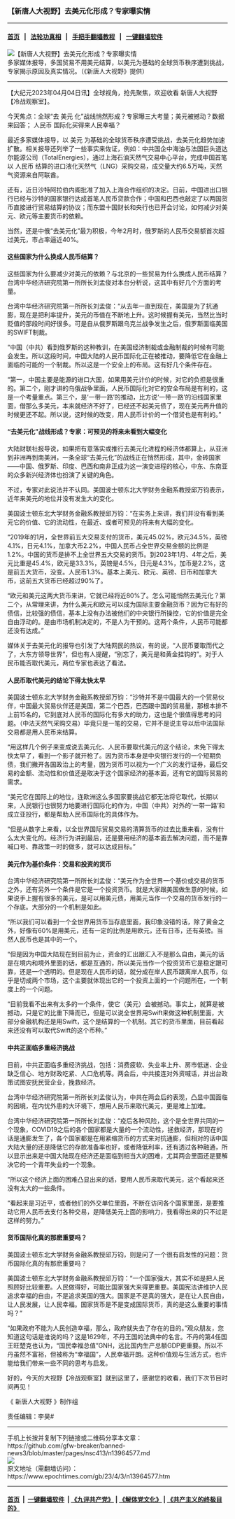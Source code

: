 ### 【新唐人大视野】去美元化形成？专家曝实情
------------------------

#### [首页](https://github.com/gfw-breaker/banned-news3/blob/master/README.md) &nbsp;&nbsp;|&nbsp;&nbsp; [法轮功真相](https://github.com/begood0513/basic/blob/master/README.md)  &nbsp;&nbsp;|&nbsp;&nbsp; [手把手翻墙教程](https://github.com/gfw-breaker/guides/wiki)  &nbsp;&nbsp;|&nbsp;&nbsp; [一键翻墙软件](https://github.com/gfw-breaker/nogfw/blob/master/README.md)  



<div><img alt="【新唐人大视野】去美元化形成？专家曝实情" class="attachment-djy_600_400 size-djy_600_400 wp-post-image" src="https://i.epochtimes.com/assets/uploads/2023/04/id13964580-1200x800-600x400.jpg"/>
<div class="caption">
 多家媒体报导，多国贸易不用美元结算，以美元为基础的全球货币秩序遭到挑战，专家揭示原因及真实情况。（《新唐人大视野》提供）
</div></div><hr/>


<div><p>
 【大纪元2023年04月04日讯】全球视角，抢先聚焦，欢迎收看
 <ok href="https://www.epochtimes.com/gb/tag/%E6%96%B0%E5%94%90%E4%BA%BA%E5%A4%A7%E8%A7%86%E9%87%8E.html">
  新唐人大视野
 </ok>
 【冷战观察室】。
</p>
<p>
 今天焦点：全球“去
 <ok href="https://www.epochtimes.com/gb/tag/%E7%BE%8E%E5%85%83.html">
  美元
 </ok>
 化”战线悄然形成？专家曝三大考量；美元被撼动？数据来回答；
 <ok href="https://www.epochtimes.com/gb/tag/%E4%BA%BA%E6%B0%91%E5%B8%81.html">
  人民币
 </ok>
 国际化买得来人民幸福？
</p>
<p>
 最近多家媒体报导，以
 <ok href="https://www.epochtimes.com/gb/tag/%E7%BE%8E%E5%85%83.html">
  美元
 </ok>
 为基础的全球货币秩序遭受挑战，去美元化趋势加速扩散。相关报导还列举了一些事实来佐证，例如：中共国企中海油与法国巨头道达尔能源公司（TotalEnergies），通过上海石油天然气交易中心平台，完成中国首笔以
 <ok href="https://www.epochtimes.com/gb/tag/%E4%BA%BA%E6%B0%91%E5%B8%81.html">
  人民币
 </ok>
 结算的进口液化天然气（LNG）采购交易，成交量大约6.5万吨，天然气资源来自阿联酋。
</p>
<p>
 还有，近日沙特阿拉伯内阁批准了加入上海合作组织的决定。日前，中国进出口银行已经与沙特的国家银行达成首笔人民币贷款合作；中国和巴西也敲定了以两国货币直接进行贸易结算的协议；而东盟十国财长和央行也已开会讨论，如何减少对美元、欧元等主要货币的依赖。
</p>
<p>
 当然，还是中俄“去美元化”最为积极，今年2月时，俄罗斯的人民币交易额首次超过美元，市占率逼近40%。
</p>
<p>
 <center>
 </center>
 <h4>
  这些国家为什么换成人民币结算？
 </h4>
 <p>
  这些国家为什么要减少对美元的依赖？与北京的一些贸易为什么换成人民币结算？台湾中华经济研究院第一所所长刘孟俊对本台分析说，这其中有好几个方面的考量。
 </p>
 <p>
  台湾中华经济研究院第一所所长刘孟俊：“从去年一直到现在，美国是为了抗通膨，现在是把利率提升，美元的币值在不断地上升。这时候握有美元，当然比当时贬值的那段时间好很多。可是自从俄罗斯跟乌克兰战争发生之后，俄罗斯面临美国的SWIFT制裁。
 </p>
 <p>
  “中国（中共）看到俄罗斯的这种教训，在美国经济制裁或金融制裁的时候有可能会发生。所以这段时间，中国大陆的人民币国际化正在被推动，要降低它在金融上面临的可能的一个制裁。所以这是一个安全上的布局。这有好几个条件存在。
 </p>
 <p>
  “第一，中国主要是能源的进口大国，如果用美元计价的时候，对它的负担是很重的。第二个，刚才讲的乌俄战争里面，人民币国际化对它的安全布局是有利的，这是一个考量重点。第三个，是‘一带一路’的推动，比方说‘一带一路’的沿线国家里面，借那么多美元，本来就经济不好了，已经还不起美元债了，现在美元再升值的时候更还不起。所以说，这时候的改变，用人民币计价的一个借贷也是有利的。”
 </p>
 <h4>
  “去美元化”战线形成？专家：可预见的将来未看到大幅变化
 </h4>
 <p>
  大陆财联社报导说，如果把有意落实或推行去美元化进程的经济体都算上，从亚洲到非洲再到南美洲，一条全球“去美元化”的战线正在悄然形成，其中，金砖国家——中国、俄罗斯、印度、巴西和南非正成为这一演变进程的核心，中东、东南亚的众多新兴经济体也扮演了关键的角色。
 </p>
 <p>
  不过，专家对此说法并不认同。美国波士顿东北大学财务金融系教授邱万钧表示，近年来美元的地位并没有发生大的变化。
 </p>
 <p>
  美国波士顿东北大学财务金融系教授邱万钧：“在实务上来讲，我们并没有看到美元它的价值、它的流动性，在最近、或者可预见的将来有大幅的变化。
 </p>
 <p>
  “2019年的1月，全世界前五大交易支付的货币，美元45.02%，欧元34.5%，英镑4.1%，日元4.1%，加拿大币2.2%，中国人民币占全世界交易金额的比例是1.2%。中国的货币是排不上全世界五大交易的货币。到2023年1月、4年之后，美元比重是45.4%，欧元是33.3%，英镑是4.5%，日元是4.3%，加币是2.2%，这是前五大货币，没变。人民币1.3%。基本上美元、欧元、英镑、日币和加拿大币，这前五大货币已经超过90%了。
 </p>
 <p>
  “欧元和美元这两大货币来讲，它就已经将近80%了。怎么可能悄然去美元化？第二个，从常理来讲，为什么美元和欧元可以成为国际主要金融货币？因为它有好的债信，比较强的债信，基本上没有办法被他们的中央银行所操控，它的价值是完全自由浮动的。是由市场机制决定的，不是人为干预的。这两个条件，人民币可能都还没有达成。”
 </p>
 <p>
  媒体关于去美元化的报导也引发了大陆网民的热议，有的说，“人民币要取而代之了，大东方领导世界”，但也有人提醒，“别忘了，美元是和黄金挂钩的”。对于人民币能否取代美元，两位专家也表达了看法。
 </p>
 <h4>
  人民币取代美元的结论下得太快太早
 </h4>
 <p>
  美国波士顿东北大学财务金融系教授邱万钧：“沙特并不是中国最大的一个贸易伙伴，中国最大贸易伙伴还是美国，第二个巴西，巴西跟中国的贸易量，那根本排不上前15名的，它到底对人民币的国际化有多大的助力，这也是个很值得思考的问题。（中法天然气采购交易）毕竟只是一笔的交易，它并不是说主导以后中法国际交易都是用人民币来结算。
 </p>
 <p>
  “用这样几个例子来变成说去美元化、人民币要取代美元的这个结论，未免下得太快太早了，看到一个影子就开枪了。因为货币本身是中央银行发行的一个短期负债，我们撇开各国政治上的考量，因为货币可以视为一个广义的发行证券，最后交易的金额、流动性和价值还是取决于这个国家经济的基本面，还有它的国际贸易的需求。
 </p>
 <p>
  “美元它在国际上的地位，连欧洲这么多国家要挑战它都无法将它取代，长期以来，人民银行也很努力地要进行国际化的作为，中国（中共）对外的‘一带一路’和成立亚投行，都是帮助人民币国际化的具体作为。
 </p>
 <p>
  “但是从数字上来看，以全世界国际贸易交易的清算货币的过去比重来看，没有什么太大变化的。经济行为讲到最后，还是要用经济的基本面去解决问题，而不是靠喊口号、靠政策一时的做多，就可以达成目标。”
 </p>
 <h4>
  美元作为基价条件：交易和投资的货币
 </h4>
 <p>
  台湾中华经济研究院第一所所长刘孟俊：“美元作为全世界一个基价或交易的货币之外，还有另外一个条件是它是一个投资货币。就是大家跟美国做生意的时候，如果说手上握有很多的美元，是可以用美元债，用美元当作一个交易的货币发行的一个存底。大部分的一个机制是如此。
 </p>
 <p>
  “所以我们可以看到一个全世界用货币当存底里面，我印象没错的话，除了黄金之外，好像有60%是用美元，还有一定的比例是用欧元，还有日币，还有英镑。当然人民币也是其中的一个。
 </p>
 <p>
  “但是因为中国大陆现在到目前为止，资金的汇出跟汇入不是那么自由，美元的话是在境内和境外里面的话，都是互通的，所以美元当作一个投资货币它是稳定跟可靠，还是一个透明的。但是现在人民币的话，就分成在岸人民币跟离岸人民币，似乎是切成两个市场，这个主要就体现出它的一个投资上面的一个问题所在，一个制度上的一个问题。
 </p>
 <p>
  “目前我看不出来有太多的一个条件，使它（美元）会被撼动。事实上，就算是被撼动，只是它的比重下降而已，但是可以说全世界用Swift来做这种机制里面，大部分金融机构还是用Swift，这个是结算的一个机制。其它的货币里面，目前看起来还没有可以取代Swift的这个币种。”
 </p>
 <h4>
  中共正面临多重经济挑战
 </h4>
 <p>
  目前，中共正面临多重经济挑战，包括：消费疲软、失业率上升、房市低迷、企业缺乏信心、地方财政吃紧、人口危机等。两会后，中共接连对外资喊话，并出台政策试图安抚民营企业，挽救经济。
 </p>
 <p>
  台湾中华经济研究院第一所所长刘孟俊认为，中共在两会后的表现，凸显中国面临的困境，在内忧外患的大环境下，想用人民币来取代美元，更是难上加难。
 </p>
 <p>
  台湾中华经济研究院第一所所长刘孟俊：“疫后各种风险，这个是全世界共同的一个现象，COVID19之后的各个国家都是大量的一个流动性，拯救经济，那现在的话是通膨发生了，各个国家都是在用紧缩货币的方式来对抗通膨，但相对的话中国大陆大量的还是降低它的存款准备率也好，或者降低利率，还有透过各种融通，所以显示出来是中国大陆现在经济还是面临到相当大的困难，尤其两会里面还是要解决它的一个青年失业的一个现象。
 </p>
 <p>
  “所以这个经济上面的困难凸显出来的话，要用人民币来取代美元，这个看起来还没有太大的一些条件。
 </p>
 <p>
  “看起来是习近平，或者他们的外交单位里面，不断在访问各个国家里面，是要推动它用人民币去支付各种交易，是降低美元上面的影响力，我看得出来的只不过是这样的努力。”
 </p>
 <h4>
  货币国际化真的那麽重要吗？
 </h4>
 <p>
  美国波士顿东北大学财务金融系教授邱万钧，则是问了一个很有启发性的问题：货币国际化真的有那麽重要吗？
 </p>
 <p>
  美国波士顿东北大学财务金融系教授邱万钧：“一个国家强大，其实不如是把人民照顾好比较重要。人民做得好，可能比国家强大来得更重要。美国宪法讲维护人民追求幸福的自由，不是追求美国的强大。国家是不是真的强大，是在让人民自由，让人民发展，让人民幸福。国家货币是不是变成国际货币，真的是这么重要的事情吗？”
 </p>
 <p>
  “如果政府不能为人民创造幸福，那么，政府就失去了存在的目的。”观众朋友，您知道这句话是谁说的吗？这是1629年，不丹王国的法典中的名言。不丹的第4任国王旺楚克也认为，“国民幸福总值”GNH，远比国内生产总额GDP更重要。所以不丹虽然不富裕，但被称为“幸福国”，人民幸福开朗。这种价值观与生活方式，也许能给我们带来一些不同的思考与启发。
 </p>
 <p>
  好的，今天的大视野【冷战观察室】就到这里了，感谢您的收看，我们下次节目时间再见！
 </p>
 <p>
  《
  <ok href="https://www.epochtimes.com/gb/tag/%E6%96%B0%E5%94%90%E4%BA%BA%E5%A4%A7%E8%A7%86%E9%87%8E.html">
   新唐人大视野
  </ok>
  》制作组
 </p>
 <p>
  责任编辑：李昊#
 </p>
</p></div>
<hr/>
手机上长按并复制下列链接或二维码分享本文章：<br/>
https://github.com/gfw-breaker/banned-news3/blob/master/pages/nsc413/n13964577.md <br/>
<a href='https://github.com/gfw-breaker/banned-news3/blob/master/pages/nsc413/n13964577.md'><img src='https://github.com/gfw-breaker/banned-news3/blob/master/pages/nsc413/n13964577.md.png'/></a> <br/>
原文地址（需翻墙访问）：https://www.epochtimes.com/gb/23/4/3/n13964577.htm


------------------------
#### [首页](https://github.com/gfw-breaker/banned-news3/blob/master/README.md) &nbsp;|&nbsp; [一键翻墙软件](https://github.com/gfw-breaker/nogfw/blob/master/README.md) &nbsp;| [《九评共产党》](https://github.com/gfw-breaker/9ping.md/blob/master/README.md#九评之一评共产党是什么) | [《解体党文化》](https://github.com/gfw-breaker/jtdwh.md/blob/master/README.md) | [《共产主义的终极目的》](https://github.com/gfw-breaker/gczydzjmd.md/blob/master/README.md)


<img src='http://gfw-breaker.win/banned-news3/pages/nsc413/n13964577.md' width='0px' height='0px'/>